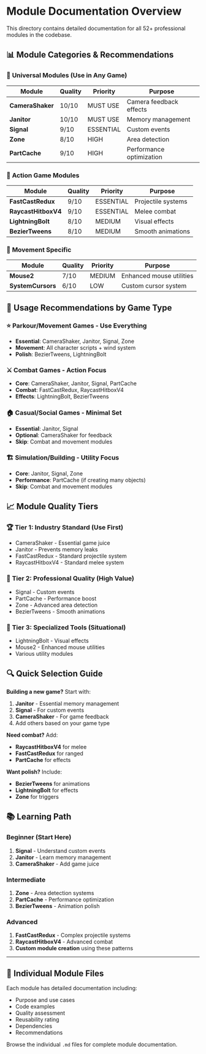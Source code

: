 # Module Documentation Overview

This directory contains detailed documentation for all 52+ professional modules in the codebase.

## 📊 Module Categories & Recommendations

### 🌟 **Universal Modules** (Use in Any Game)
| Module | Quality | Priority | Purpose |
|--------|---------|----------|---------|
| **CameraShaker** | 10/10 | MUST USE | Camera feedback effects |
| **Janitor** | 10/10 | MUST USE | Memory management |
| **Signal** | 9/10 | ESSENTIAL | Custom events |
| **Zone** | 8/10 | HIGH | Area detection |
| **PartCache** | 9/10 | HIGH | Performance optimization |

### 🎯 **Action Game Modules**
| Module | Quality | Priority | Purpose |
|--------|---------|----------|---------|
| **FastCastRedux** | 9/10 | ESSENTIAL | Projectile systems |
| **RaycastHitboxV4** | 9/10 | ESSENTIAL | Melee combat |
| **LightningBolt** | 8/10 | MEDIUM | Visual effects |
| **BezierTweens** | 8/10 | MEDIUM | Smooth animations |

### 🏃 **Movement Specific**
| Module | Quality | Priority | Purpose |
|--------|---------|----------|---------|
| **Mouse2** | 7/10 | MEDIUM | Enhanced mouse utilities |
| **SystemCursors** | 6/10 | LOW | Custom cursor system |

## 🎯 **Usage Recommendations by Game Type**

### ⭐ **Parkour/Movement Games** - Use Everything
- **Essential**: CameraShaker, Janitor, Signal, Zone
- **Movement**: All character scripts + wind system
- **Polish**: BezierTweens, LightningBolt

### ⚔️ **Combat Games** - Action Focus
- **Core**: CameraShaker, Janitor, Signal, PartCache
- **Combat**: FastCastRedux, RaycastHitboxV4
- **Effects**: LightningBolt, BezierTweens

### 🏠 **Casual/Social Games** - Minimal Set
- **Essential**: Janitor, Signal
- **Optional**: CameraShaker for feedback
- **Skip**: Combat and movement modules

### 🏗️ **Simulation/Building** - Utility Focus  
- **Core**: Janitor, Signal, Zone
- **Performance**: PartCache (if creating many objects)
- **Skip**: Combat and movement modules

## 📈 **Module Quality Tiers**

### 🏆 **Tier 1: Industry Standard** (Use First)
- CameraShaker - Essential game juice
- Janitor - Prevents memory leaks
- FastCastRedux - Standard projectile system
- RaycastHitboxV4 - Standard melee system

### 🥇 **Tier 2: Professional Quality** (High Value)
- Signal - Custom events
- PartCache - Performance boost
- Zone - Advanced area detection
- BezierTweens - Smooth animations

### 🥈 **Tier 3: Specialized Tools** (Situational)
- LightningBolt - Visual effects
- Mouse2 - Enhanced mouse utilities
- Various utility modules

## 🔍 **Quick Selection Guide**

**Building a new game?** Start with:
1. **Janitor** - Essential memory management
2. **Signal** - For custom events
3. **CameraShaker** - For game feedback
4. Add others based on your game type

**Need combat?** Add:
- **RaycastHitboxV4** for melee
- **FastCastRedux** for ranged
- **PartCache** for effects

**Want polish?** Include:
- **BezierTweens** for animations
- **LightningBolt** for effects
- **Zone** for triggers

## 📚 **Learning Path**

### Beginner (Start Here)
1. **Signal** - Understand custom events
2. **Janitor** - Learn memory management
3. **CameraShaker** - Add game juice

### Intermediate
1. **Zone** - Area detection systems
2. **PartCache** - Performance optimization
3. **BezierTweens** - Animation polish

### Advanced
1. **FastCastRedux** - Complex projectile systems
2. **RaycastHitboxV4** - Advanced combat
3. **Custom module creation** using these patterns

---

## 📁 Individual Module Files

Each module has detailed documentation including:
- Purpose and use cases
- Code examples
- Quality assessment
- Reusability rating  
- Dependencies
- Recommendations

Browse the individual `.md` files for complete module documentation.